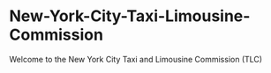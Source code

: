 # New-York-City-Taxi-Limousine-Commission
Welcome to the New York City Taxi and Limousine Commission (TLC) 
